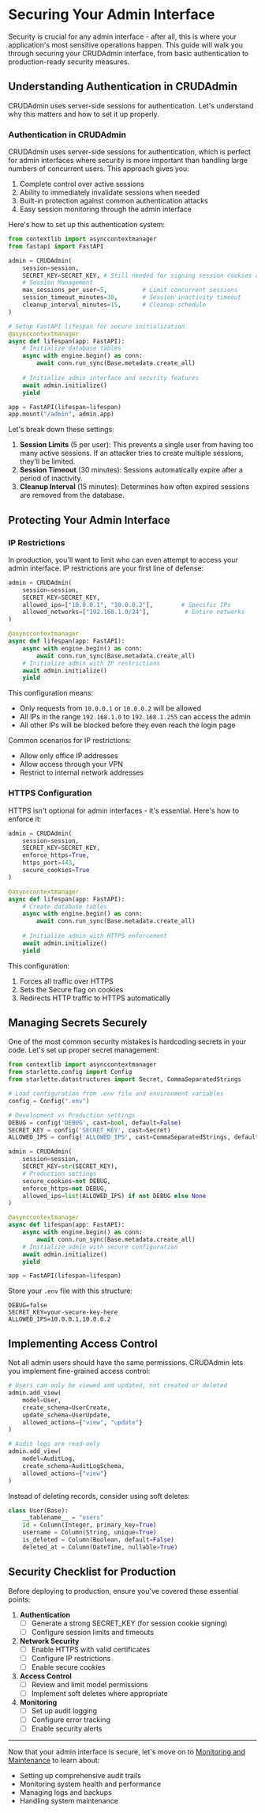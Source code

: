 # Securing Your Admin Interface

Security is crucial for any admin interface - after all, this is where your application's most sensitive operations happen. This guide will walk you through securing your CRUDAdmin interface, from basic authentication to production-ready security measures.

## Understanding Authentication in CRUDAdmin

CRUDAdmin uses server-side sessions for authentication. Let's understand why this matters and how to set it up properly.

### Authentication in CRUDAdmin

CRUDAdmin uses server-side sessions for authentication, which is perfect for admin interfaces where security is more important than handling large numbers of concurrent users. This approach gives you:

1. Complete control over active sessions
2. Ability to immediately invalidate sessions when needed
3. Built-in protection against common authentication attacks
4. Easy session monitoring through the admin interface

Here's how to set up this authentication system:

```python
from contextlib import asynccontextmanager
from fastapi import FastAPI

admin = CRUDAdmin(
    session=session,
    SECRET_KEY=SECRET_KEY, # Still needed for signing session cookies and other internal uses
    # Session Management
    max_sessions_per_user=5,          # Limit concurrent sessions
    session_timeout_minutes=30,       # Session inactivity timeout
    cleanup_interval_minutes=15,      # Cleanup schedule
)

# Setup FastAPI lifespan for secure initialization
@asynccontextmanager
async def lifespan(app: FastAPI):
    # Initialize database tables
    async with engine.begin() as conn:
        await conn.run_sync(Base.metadata.create_all)
    
    # Initialize admin interface and security features
    await admin.initialize()
    yield

app = FastAPI(lifespan=lifespan)
app.mount("/admin", admin.app)
```

Let's break down these settings:

1. **Session Limits** (5 per user): This prevents a single user from having too many active sessions. If an attacker tries to create multiple sessions, they'll be limited.
2. **Session Timeout** (30 minutes): Sessions automatically expire after a period of inactivity.
3. **Cleanup Interval** (15 minutes): Determines how often expired sessions are removed from the database.

## Protecting Your Admin Interface

### IP Restrictions

In production, you'll want to limit who can even attempt to access your admin interface. IP restrictions are your first line of defense:

```python
admin = CRUDAdmin(
    session=session,
    SECRET_KEY=SECRET_KEY,
    allowed_ips=["10.0.0.1", "10.0.0.2"],        # Specific IPs
    allowed_networks=["192.168.1.0/24"],          # Entire networks
)

@asynccontextmanager
async def lifespan(app: FastAPI):
    async with engine.begin() as conn:
        await conn.run_sync(Base.metadata.create_all)
    # Initialize admin with IP restrictions
    await admin.initialize()
    yield
```

This configuration means:

- Only requests from `10.0.0.1` or `10.0.0.2` will be allowed
- All IPs in the range `192.168.1.0` to `192.168.1.255` can access the admin
- All other IPs will be blocked before they even reach the login page

Common scenarios for IP restrictions:

- Allow only office IP addresses
- Allow access through your VPN
- Restrict to internal network addresses

### HTTPS Configuration

HTTPS isn't optional for admin interfaces - it's essential. Here's how to enforce it:

```python
admin = CRUDAdmin(
    session=session,
    SECRET_KEY=SECRET_KEY,
    enforce_https=True,
    https_port=443,
    secure_cookies=True
)

@asynccontextmanager
async def lifespan(app: FastAPI):
    # Create database tables
    async with engine.begin() as conn:
        await conn.run_sync(Base.metadata.create_all)
    
    # Initialize admin with HTTPS enforcement
    await admin.initialize()
    yield
```

This configuration:

1. Forces all traffic over HTTPS
2. Sets the Secure flag on cookies
3. Redirects HTTP traffic to HTTPS automatically

## Managing Secrets Securely

One of the most common security mistakes is hardcoding secrets in your code. Let's set up proper secret management:

```python
from contextlib import asynccontextmanager
from starlette.config import Config
from starlette.datastructures import Secret, CommaSeparatedStrings

# Load configuration from .env file and environment variables
config = Config(".env")

# Development vs Production settings
DEBUG = config('DEBUG', cast=bool, default=False)
SECRET_KEY = config('SECRET_KEY', cast=Secret)
ALLOWED_IPS = config('ALLOWED_IPS', cast=CommaSeparatedStrings, default='')

admin = CRUDAdmin(
    session=session,
    SECRET_KEY=str(SECRET_KEY),
    # Production settings
    secure_cookies=not DEBUG,
    enforce_https=not DEBUG,
    allowed_ips=list(ALLOWED_IPS) if not DEBUG else None
)

@asynccontextmanager
async def lifespan(app: FastAPI):
    async with engine.begin() as conn:
        await conn.run_sync(Base.metadata.create_all)
    # Initialize admin with secure configuration
    await admin.initialize()
    yield

app = FastAPI(lifespan=lifespan)
```

Store your `.env` file with this structure:
```plaintext
DEBUG=false
SECRET_KEY=your-secure-key-here
ALLOWED_IPS=10.0.0.1,10.0.0.2
```

## Implementing Access Control

Not all admin users should have the same permissions. CRUDAdmin lets you implement fine-grained access control:

```python
# Users can only be viewed and updated, not created or deleted
admin.add_view(
    model=User,
    create_schema=UserCreate,
    update_schema=UserUpdate,
    allowed_actions={"view", "update"}
)

# Audit logs are read-only
admin.add_view(
    model=AuditLog,
    create_schema=AuditLogSchema,
    allowed_actions={"view"}
)
```

Instead of deleting records, consider using soft deletes:
```python
class User(Base):
    __tablename__ = "users"
    id = Column(Integer, primary_key=True)
    username = Column(String, unique=True)
    is_deleted = Column(Boolean, default=False)
    deleted_at = Column(DateTime, nullable=True)
```

## Security Checklist for Production

Before deploying to production, ensure you've covered these essential points:

1. **Authentication**
    - [ ] Generate a strong SECRET_KEY (for session cookie signing)
    - [ ] Configure session limits and timeouts

2. **Network Security**
    - [ ] Enable HTTPS with valid certificates
    - [ ] Configure IP restrictions
    - [ ] Enable secure cookies

3. **Access Control**
    - [ ] Review and limit model permissions
    - [ ] Implement soft deletes where appropriate

4. **Monitoring**
    - [ ] Set up audit logging
    - [ ] Configure error tracking
    - [ ] Enable security alerts

---

Now that your admin interface is secure, let's move on to [Monitoring and Maintenance](monitoring_maintenance.md) to learn about:

- Setting up comprehensive audit trails
- Monitoring system health and performance
- Managing logs and backups
- Handling system maintenance